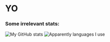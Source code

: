 # YO
### Some irrelevant stats:
![My GitHub stats](https://github-readme-stats.vercel.app/api?username=kubabialy&show_icons=true&theme=gruvbox)
![Apparently languages I use](https://github-readme-stats.vercel.app/api/top-langs/?username=kubabialy&layout=compact&langs_count=8&theme=gruvbox)
